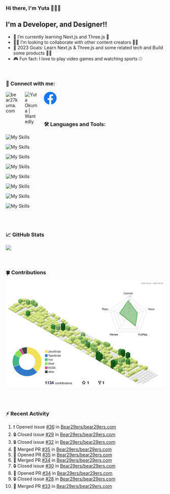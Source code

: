 ### Hi there, I'm Yuta 🤟🏻🐻

## I'm a Developer, and Designer!!

- 🌱 I’m currently learning Next.js and Three.js 🤣
- 👬🏻 I’m looking to collaborate with other content creators 👋🏻
- 🥅 2023 Goals: Learn Next.js & Three.js and some related tech and Build some products 💪🏻
- 🎮 Fun fact: I love to play video games and watching sports ⚾️

<br />

### :wave: Connect with me:

[<img align="left" alt="bear27kuma.com" width="40px" src="https://user-images.githubusercontent.com/39920490/156489586-f125813b-e344-46d6-9306-f5786684b976.jpg" style="margin-right: 20px;" />](https://bear29ers.github.io/)
[<img align="left" alt="Yuta Okuma | Wantedly" width="40px" src="https://user-images.githubusercontent.com/39920490/156489528-fdc520d6-10f1-43b6-8bf8-fadf8dcf1a90.jpg" style="margin-right: 20px;" />](https://www.wantedly.com/id/yuta_okuma_b)
[<img align="left" alt="Yuta Okuma | Facebook" width="40px" src="https://github.com/github/explore/blob/main/topics/facebook/facebook.png?raw=true" style="margin-right: 20px;" />](https://www.facebook.com/kumakuma1129/)

[//]: # '[<img align="left" alt="Yuta Okuma | Instagram" width="40px" src="https://github.com/github/explore/blob/main/topics/instagram/instagram.png?raw=true" />](https://www.instagram.com/bear_27earl/)'

<br />
<br />
<br />
<br />

### :hammer_and_wrench: Languages and Tools:

![My Skills](https://skillicons.dev/icons?i=html,css,sass,tailwind,bootstrap,js,ts)

![My Skills](https://skillicons.dev/icons?i=jquery,threejs,react,emotion,styledcomponents,materialui,nextjs)

![My Skills](https://skillicons.dev/icons?i=vercel,vue,nuxt,vite,nodejs,express,jest)

![My Skills](https://skillicons.dev/icons?i=regex,webpack,babel,php,laravel,mysql,sqlite)

![My Skills](https://skillicons.dev/icons?i=docker,git,github,githubactions,aws,gcp,firebase)

![My Skills](https://skillicons.dev/icons?i=vim,neovim,linux,bash,lua,markdown,svg)

![My Skills](https://skillicons.dev/icons?i=idea,vscode,atom,figma,xd,ps,ai)

![My Skills](https://skillicons.dev/icons?i=pr,ae,postman,sentry,codepen,stackoverflow,discord)

<br />
<br />

### :chart_with_upwards_trend: GitHub Stats

<div style="display: flex;">
    <a href="https://github.com/Bear29ers">
        <img height="220px;" src="https://github-readme-stats-bear29ers.vercel.app/api?username=Bear29ers&show_icons=true&theme=bear">
    </a>
</div>

<br />
<br />

### :four_leaf_clover: Contributions

![](./profile-3d-contrib/profile-green-animate.svg)

<br />
<br />

### :zap: Recent Activity

<!--START_SECTION:activity-->

1. ❗ Opened issue [#36](https://github.com/Bear29ers/bear29ers.com/issues/36) in [Bear29ers/bear29ers.com](https://github.com/Bear29ers/bear29ers.com)
2. 🔒 Closed issue [#29](https://github.com/Bear29ers/bear29ers.com/issues/29) in [Bear29ers/bear29ers.com](https://github.com/Bear29ers/bear29ers.com)
3. 🔒 Closed issue [#32](https://github.com/Bear29ers/bear29ers.com/issues/32) in [Bear29ers/bear29ers.com](https://github.com/Bear29ers/bear29ers.com)
4. 🎉 Merged PR [#35](https://github.com/Bear29ers/bear29ers.com/pull/35) in [Bear29ers/bear29ers.com](https://github.com/Bear29ers/bear29ers.com)
5. 💪 Opened PR [#35](https://github.com/Bear29ers/bear29ers.com/pull/35) in [Bear29ers/bear29ers.com](https://github.com/Bear29ers/bear29ers.com)
6. 🎉 Merged PR [#34](https://github.com/Bear29ers/bear29ers.com/pull/34) in [Bear29ers/bear29ers.com](https://github.com/Bear29ers/bear29ers.com)
7. 🔒 Closed issue [#30](https://github.com/Bear29ers/bear29ers.com/issues/30) in [Bear29ers/bear29ers.com](https://github.com/Bear29ers/bear29ers.com)
8. 💪 Opened PR [#34](https://github.com/Bear29ers/bear29ers.com/pull/34) in [Bear29ers/bear29ers.com](https://github.com/Bear29ers/bear29ers.com)
9. 🔒 Closed issue [#28](https://github.com/Bear29ers/bear29ers.com/issues/28) in [Bear29ers/bear29ers.com](https://github.com/Bear29ers/bear29ers.com)
10. 🎉 Merged PR [#33](https://github.com/Bear29ers/bear29ers.com/pull/33) in [Bear29ers/bear29ers.com](https://github.com/Bear29ers/bear29ers.com)

<!--END_SECTION:activity-->
